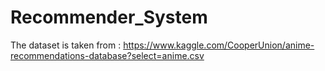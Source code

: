 # Recommender_System
The dataset is taken from : https://www.kaggle.com/CooperUnion/anime-recommendations-database?select=anime.csv
